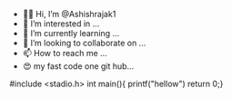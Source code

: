 - 👋😅 Hi, I’m @Ashishrajak1
- 👀 I’m interested in ...
- 🌱 I’m currently learning ...
- 💞️ I’m looking to collaborate on ...
- 📫 How to reach me ...
- 😍 my fast code one git hub...
<!---
Ashishrajak1/Ashishrajak1 is a ✨ special ✨ repository because its `README.md` (this file) appears on your GitHub profile.
You can click the Preview link to take a look at your changes.
--->
#include <stadio.h>
int main(){
printf("hellow")
return 0;}
